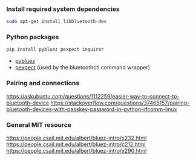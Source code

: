 ### Install required system dependencies

```bash
sudo apt-get install libbluetooth-dev
```

### Python packages

```bash
pip install pybluez pexpect inquirer
```

- [pybluez](https://github.com/pybluez/pybluez)
- [pexpect](https://github.com/pexpect/pexpect) (used by the bluetoothctl command wrapper)

### Pairing and connections

https://askubuntu.com/questions/1112259/easier-way-to-connect-to-bluetooth-device
https://stackoverflow.com/questions/37465157/pairing-bluetooth-devices-with-passkey-password-in-python-rfcomm-linux

### General MIT resource

https://people.csail.mit.edu/albert/bluez-intro/x232.html
https://people.csail.mit.edu/albert/bluez-intro/c212.html
https://people.csail.mit.edu/albert/bluez-intro/x290.html
